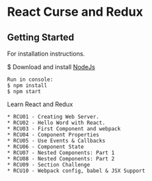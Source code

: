 # React Curse and Redux

Getting Started
---------------

For installation instructions.

$ Download and install [NodeJs](https://nodejs.org/en/)

```
Run in console:
$ npm install
$ npm start
```


Learn React and Redux

    * RCU01 - Creating Web Server.
    * RCU02 - Hello Word with React.
    * RCU03 - First Component and webpack
    * RCU04 - Component Properties
    * RCU05 - Use Events & Callbacks
    * RCU06 - Component State
    * RCU07 - Nested Components: Part 1
    * RCU08 - Nested Components: Part 2
    * RCU09 - Section Challenge
    * RCU10 - Webpack config, babel & JSX Support
